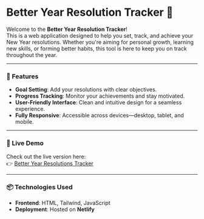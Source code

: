 # Better Year Resolution Tracker 🎯

Welcome to the **Better Year Resolution Tracker**!  
This is a web application designed to help you set, track, and achieve your New Year resolutions. Whether you're aiming for personal growth, learning new skills, or forming better habits, this tool is here to keep you on track throughout the year.

---

### 🌟 Features

- **Goal Setting**: Add your resolutions with clear objectives.
- **Progress Tracking**: Monitor your achievements and stay motivated.
- **User-Friendly Interface**: Clean and intuitive design for a seamless experience.
- **Fully Responsive**: Accessible across devices—desktop, tablet, and mobile.

---

### 🚀 Live Demo

Check out the live version here:  
👉 [Better Year Resolutions Tracker](https://better-year-resolutions-tracker.netlify.app/)

---

### 📦 Technologies Used

- **Frontend**: HTML, Tailwind, JavaScript
- **Deployment**: Hosted on **Netlify**
